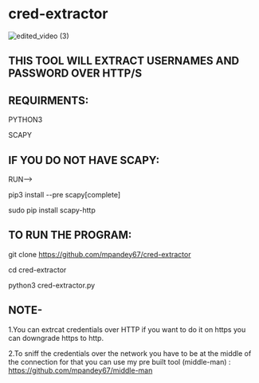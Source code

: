 # cred-extractor

![edited_video (3)](https://user-images.githubusercontent.com/52518592/97043554-47dbe780-1590-11eb-82a7-71913fd6485a.gif)

## THIS TOOL WILL EXTRACT USERNAMES AND PASSWORD OVER HTTP/S

## REQUIRMENTS:

PYTHON3

SCAPY

## IF YOU DO NOT HAVE SCAPY:

RUN-->

pip3 install --pre scapy[complete]

sudo pip install scapy-http

## TO RUN THE PROGRAM:

git clone https://github.com/mpandey67/cred-extractor

cd cred-extractor

python3 cred-extractor.py



## NOTE- 
1.You can extrcat credentials over HTTP if you want to do it on https you can downgrade https to http.

2.To sniff the credentials over the network you have to be at the middle of the connection for that you can use my pre built tool (middle-man) : https://github.com/mpandey67/middle-man

